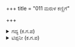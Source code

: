 +++
title = "011 ಮರುಳ ಕಣ್ಣಿಗೆ"

+++

<details><summary>ಗದ್ಯ (ಕ.ಗ.ಪ) </summary>

11. ಕರ್ಣನು ಕೃಪಾಚಾರ್ಯರಿಗೆ ಹೇಳುತ್ತಾನೆ. "ಹುಚ್ಚನ ಕಣ್ಣಿಗೆ ಸಾಸವೆ  ಕೂಡ ಒಂದು ಕೊಡದಷ್ಟು ದಪ್ಪಕ್ಕೆ ಕಾಣುತ್ತದ್ದಲ್ಲವೆ? ಹಾಗೆಯೇ ನಿಮ್ಮ ಕಣ್ಣಿಗೆ ಅರ್ಜುನನೇ ದೊಡ್ಡವನು. ಉಳಿದ ವೀರರುಗಳಿಗೆ ಅವನು ಅಲ್ಪನು.  ಅಯ್ಯ ಮರುಳು ಬ್ರಾಹ್ಮಣ ! ನಿಮ್ಮದೇನಿದ್ದರೂ ಸರಸಗದ್ಯ ಪದ್ಯಗಳ ಕಾಲ್ಪನಿಕ ರಚನೆಯೇ ಹೊರತು ಯುದ್ಧದ ಕಠಿಣ ವಿದ್ಯೆ ನಿಮಗೆ ಏಕೆ ಹೇಳಿ"
</details>

<details><summary>ಟಿಪ್ಪನೀ (ಕ.ಗ.ಪ) </summary>

ಮರುಳ ಕಣ್ಣಿಗೆ ಕೊಡನ ತೋರದಲಿರದೆ ಸಾಸವೆ (ಇದೊಂದು ಗಾದೆಯ ನುಡಿ. ಕುಮಾರವ್ಯಾಸನ ಜಾನಪದ ಶಬ್ದ ಭಂಡಾರದಲ್ಲಿ ಗಾದೆ, ಪಡೆಮಾತು, ಸಾಮತಿ, ಸೂಕ್ತಿ ಎಲ್ಲ ಧಾರಾಳವಾಗಿದೆ), ದೊಡ್ಡಿತು-ದೊಡ್ಡವನು, ಕರ್ಕಶ-ಕಠಿಣ,
</details>
